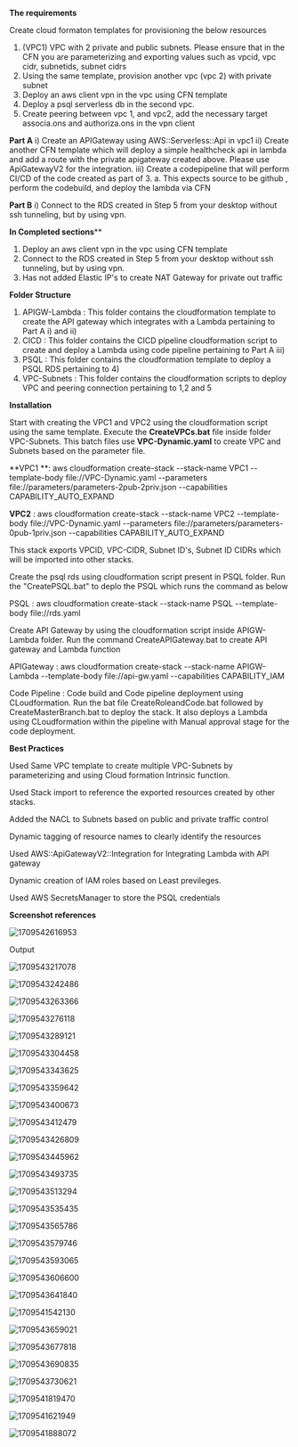 **The requirements**

Create cloud formaton templates for provisioning the below resources

1) (VPC1) VPC with 2 private and public subnets. Please ensure that in the CFN you are
   parameterizing and exporting values such as vpcid, vpc cidr, subnetids, subnet cidrs
2) Using the same template, provision another vpc (vpc 2) with private subnet
3) Deploy an aws client vpn in the vpc using CFN template
4) Deploy a psql serverless db in the second vpc.
5) Create peering between vpc 1, and vpc2, add the necessary target associa.ons and
   authoriza.ons in the vpn client

**Part A**
i) Create an APIGateway using AWS::Serverless::Api in vpc1
ii) Create another CFN template which will deploy a simple healthcheck api in lambda and add a route with the private apigateway created above. Please use ApiGatewayV2 for the integration.
iii) Create a codepipeline that will perform CI/CD of the code created as part of 3.
a. This expects source to be github , perform the codebuild, and deploy the lambda via CFN

**Part B**
i) Connect to the RDS created in Step 5 from your desktop without ssh tunneling, but by using vpn.

**In Completed sections****

1. Deploy an aws client vpn in the vpc using CFN template
2. Connect to the RDS created in Step 5 from your desktop without ssh tunneling, but by using vpn.
3. Has not added Elastic IP's to create NAT Gateway for private out traffic

**Folder Structure**

1. APIGW-Lambda : This folder contains the cloudformation template to create the API gateway which integrates with a Lambda pertaining to Part A i) and ii)
2. CICD : This folder contains the CICD pipeline cloudformation script to create and deploy a Lambda using code pipeline pertaining to Part A iii)
3. PSQL : This folder contains the cloudformation template to deploy a PSQL RDS pertaining to 4)
4. VPC-Subnets : This folder contains the cloudformation scripts to deploy VPC and peering connection pertaining to 1,2 and 5

**Installation**

Start with creating the VPC1 and VPC2 using the cloudformation script using the same template. Execute the **CreateVPCs.bat** file inside folder VPC-Subnets. This batch files use **VPC-Dynamic.yaml** to create VPC and Subnets based on the parameter file.

**VPC1 **: aws cloudformation create-stack --stack-name VPC1 --template-body file://VPC-Dynamic.yaml --parameters file://parameters/parameters-2pub-2priv.json --capabilities CAPABILITY_AUTO_EXPAND

**VPC2** : aws cloudformation create-stack --stack-name VPC2 --template-body file://VPC-Dynamic.yaml --parameters file://parameters/parameters-0pub-1priv.json --capabilities CAPABILITY_AUTO_EXPAND

This stack exports VPCID, VPC-CIDR, Subnet ID's, Subnet ID CIDRs which will be imported into other stacks.

Create the psql rds using cloudformation script present in PSQL folder. Run the "CreatePSQL.bat" to deplo the PSQL which runs the command as below

PSQL : aws cloudformation create-stack --stack-name PSQL --template-body file://rds.yaml

Create API Gateway by using the cloudformation script inside APIGW-Lambda folder. Run the command CreateAPIGateway.bat to create API gateway and Lambda function

APIGateway : aws cloudformation create-stack --stack-name APIGW-Lambda --template-body file://api-gw.yaml --capabilities CAPABILITY_IAM

Code Pipeline : Code build and Code pipeline deployment using CLoudformation. Run the bat file CreateRoleandCode.bat followed by CreateMasterBranch.bat to deploy the stack. It also deploys a Lambda using CLoudformation within the pipeline with Manual approval stage for the code deployment.

**Best Practices**

Used Same VPC template to create multiple VPC-Subnets by parameterizing and using Cloud formation Intrinsic function.

Used Stack import to reference the exported resources created by other stacks.

Added the NACL to Subnets based on public and private traffic control

Dynamic tagging of resource names to clearly identify the resources

Used AWS::ApiGatewayV2::Integration for Integrating Lambda with API gateway

Dynamic creation of IAM roles based on Least previleges.

Used AWS SecretsManager to store the PSQL credentials


**Screenshot references**

![1709542616953](images/README/1709542616953.png)


Output

![1709543217078](images/README/1709543217078.png)



![1709543242486](images/README/1709543242486.png)


![1709543263366](images/README/1709543263366.png)

![1709543276118](images/README/1709543276118.png)

![1709543289121](images/README/1709543289121.png)


![1709543304458](images/README/1709543304458.png)


![1709543343625](images/README/1709543343625.png)


![1709543359642](images/README/1709543359642.png)


![1709543400673](images/README/1709543400673.png)


![1709543412479](images/README/1709543412479.png)


![1709543426809](images/README/1709543426809.png)

![1709543445962](images/README/1709543445962.png)

![1709543493735](images/README/1709543493735.png)


![1709543513294](images/README/1709543513294.png)



![1709543535435](images/README/1709543535435.png)

![1709543565786](images/README/1709543565786.png)


![1709543579746](images/README/1709543579746.png)

![1709543593065](images/README/1709543593065.png)

![1709543606600](images/README/1709543606600.png)

![1709543641840](images/README/1709543641840.png)

![1709541542130](images/README/1709541542130.png)



![1709543659021](images/README/1709543659021.png)

![1709543677818](images/README/1709543677818.png)


![1709543690835](images/README/1709543690835.png)


![1709543730621](images/README/1709543730621.png)

![1709541819470](images/README/1709541819470.png)

![1709541621949]()


![1709541888072](images/README/1709541888072.png)
